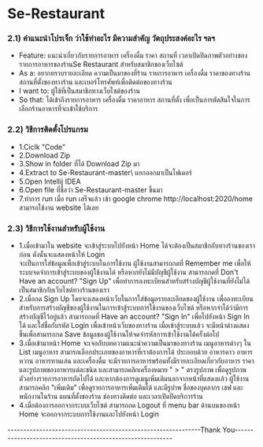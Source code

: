 # Se-Restaurant

### 2.1) คำแนะนำโปรเจ็ก ว่าใช้ทำอะไร มีความสำคัญ วัตถุประสงค์อะไร ฯลฯ
* Feature: แนะนำเกี่ยวกับรายการอาหาร เครื่องดื่ม ราคา สถานที่ เวลาเปิดปิดภาพตัวอย่างของรายการอาหารของร้านSe Restaurant สำหรับสมาชิกของเว็บไซต์ 
* As a: อยากทราบรายละเอียด ความเป็นมาของที่ร้าน รายการอาหาร เครื่องดื่ม ราคาของทางร้าน สถานที่ตั้งของทางร้าน และเบอร์โทรศัพท์เพื่อติดต่อของทางร้าน
* I want to: ผู้ใช้ที่เป็นสมาชิกทางเว็บไซต์ของร้าน
* So that: ได้เข้าถึงรายการอาหาร เครื่องดื่ม ราคาอาหาร สถานที่ตั้ง เพื่อเป็นการตัดสินใจในการเลือกร้านอาหารที่จะเข้าใช้บริการ 

### 2.2) วิธีการติดตั้งโปรแกรม
* 1.Ciclk "Code"
* 2.Download Zip  
* 3.Show in folder ที่ได้ Download Zip มา
* 4.Extract to Se-Restaurant-master\ แยกออกมาเป็นโฟเดอร์ 
* 5.Open Intellij IDEA 
* 6.Open file ที่ชื่อว่า Se-Restaurant-master ขึ้นมา
* 7.ทำการ run เมื่อ run เสร็จแล้ว เข้า google chrome http://localhost:2020/home สามารถใช้งาน website ได้เลย

### 2.3) วิธีการใช้งานสำหรับผู้ใช้งาน
* 1.เมื่อเข้ามาใน website จะเข้าสู่ระบบไปยังหน้า Home ได้จะต้องเป็นสมาชิกกับทางร้านของเราก่อน ดังนั้นจะแสดงหน้าให้ Login  
	  จะเป็นการใส่ข้อมูลเพื่อเข้าสู่ระบบในการใช้งาน ผู้ใช้งานสามารถกดที่ Remember me เพื่อให้ระบบจดจำการเข้าสู่ระบบของผู้ใช้งานได้ 
	  หรือหากยังไม่มีบัญชีผู้ใช้งาน สามารถกดที่ Don't Have an account? "Sign Up"  เพื่อทำการลงทะเบียนสำหรับสร้างบัญชีผู้ใช้งานที่ยังไม่ได้เป็นสมาชิกกับเว็บไซต์ทางร้านของเรา
* 2.เมื่อกด Sign Up โดยจะแสดงหน้าเว็บในการใส่ข้อมูลรายละเอียดของผู้ใช้งาน เพื่อลงทะเบียนสำหรับการสร้างบัญชีของผู้ใช้งานในการเข้าสู้ระบบการใช้งานของเว็บไซต์
	  หรือหากจำได้ว่ามีการสร้างบัญชีไว้อยู่แล้ว สามารถกดที่ Have an account? "Sign In" เพื่อไปยังหน้า Sign In ได้ และใส่ชื่อกับรหัส Login เพื่อเข้าหน้าเว็บของทางร้าน 
	  เมื่อเข้าสู้ระบบแล้ว จะมีหน้าต่างแสดงขึ้นเพื่อสามารถกด Save ข้อมูลของผู้ใช้งานให้จดจำรหัสการเข้าใช้งานได้ครั้งต่อไป
* 3.เมื่อเข้ามาหน้า Home จะเจอกับบทความแนะนำความเป็นมาของทางร้าน เมนูอาหารต่างๆ ใน List เมนูอาหาร สามารถเลือกประเภทของอาหารที่เราต้องการได้ ประกอบด้วย อาหารคาว 
	   อาหารหวาน อาหารทานเล่น และเครื่องดื่ม จะมีรายการอาหารพร้อมทั้งมีรายละเอียดเกี่ยวกับอาหาร ราคาและรูปภาพของอาหารแต่ละชนิด และสามารถคลิกเครื่องหมาย " > " ตรงรูปภาพ 
	   เพื่อดูรูปภาพตัวอย่างรายการอาหารถัดไปได้ และหากต้องการดูเมนูเพิ่มเติมนอกจากหน้าที่แสดงแล้ว ผู้ใช้งานสามารถคลิก "เพิ่มเติม" เพื่อดูรายการอาหารเพิ่มเติมได้
	   และมีรูปาพ ชื่อของบุคลากร เชฟ และ พนักงานในร้าน แผนที่ตั้งของร้าน ช่องทางติดต่อ และเวลาเปิดปิดบริการร้าน
* 4.เมื่อต้องการออกจากระบบเว็บไซต์ สามารถกด Logout ที่ menu bar ด้านบนของหน้า Home จะออกจากระบบการใช้งานและไปยังหน้า Login  


-------------------------------------------------------------Thank You----------------------------------------------------------




